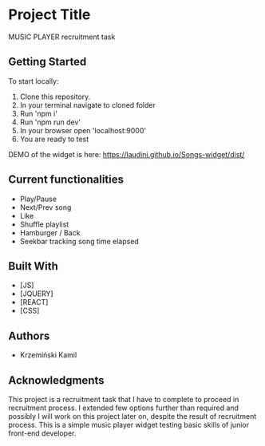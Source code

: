 # Project Title

MUSIC PLAYER recruitment task


## Getting Started

To start locally:
1. Clone this repository.
2. In your terminal navigate to cloned folder
3. Run 'npm i'
4. Run 'npm run dev'
5. In your browser open 'localhost:9000'
6. You are ready to test

DEMO of the widget is here:
https://laudini.github.io/Songs-widget/dist/

## Current functionalities

* Play/Pause
* Next/Prev song
* Like
* Shuffle playlist
* Hamburger / Back
* Seekbar tracking song time elapsed

## Built With

* [JS]
* [JQUERY]
* [REACT]
* [CSS]


## Authors

* Krzemiński Kamil


## Acknowledgments

This project is a recruitment task that I have to complete to proceed in recruitment process. I extended few options further than required and possibly I will work on this project later on, despite the result of recruitment process. This is a simple music player widget testing basic skills of junior front-end developer.
